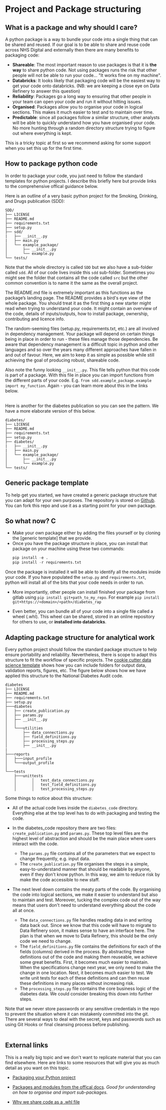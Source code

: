 # Project and Package structuring

## What is a package and why should I care?

A python package is a way to bundle your code into a single thing that can be shared and reused. If our goal is to be able to share and reuse code across NHS Digital and externally then there are many benefits to packaging code:

- **Shareable**: The most important reason to use packages is that it is **the way** to share python code. Not using packages runs the risk that other people will not be able to run your code... "It works fine on my machine". 
- **Databricks**: It looks likely that packaging code will be the easiest way to get your code onto databricks. (NB: we are keeping a close eye on Data Refinery to answer this question)
- **Reliability**: Packages go a long way to ensuring that other people in your team can open your code and run it without hitting issues. 
- **Organised**: Packages allow you to organise your code in logical sections. This makes it much easier to test and to maintain over time. 
- **Predictable**: since all packages follow a similar structure, other analysts will be able to quickly understand how you have organised your code. No more hunting through a random directory structure trying to figure out where everything is kept.

This is a tricky topic at first so we recommend asking for some support when you set this up for the first time. 

## How to package python code

In order to package your code, you just need to follow the standard templates for python projects. I describe this briefly here but provide links to the comprehensive offical guidance below.

Here is an outline of a very basic python project for the Smoking, Drinking, and Drugs publication (SDD):
```
SDD/
├── LICENSE
├── README.md
├── requirements.txt
├── setup.py
├── sdd/
|   ├── __init__.py
|   ├── main.py
│   └── example_package/
│       ├── __init__.py
│       └── example.py
└── tests/
```

Note that the whole directory is called `SDD` but we also have a sub-folder called `sdd`. All of our code lives inside this `sdd` sub-folder. Sometimes you might see the folder that contains all the code called `src` but the other common convention is to name it the same as the overall project. 

The README.md file is extremely important as this functions as the package’s landing page. The README provides a bird's eye view of the whole package. You should treat it as the first thing a new starter might read when trying to understand your code. It might contain an overview of the code, details of inputs/outputs, how to install package, ownership, contributing and licence info.

The random-seeming files (setup.py, requirements.txt, etc.) are all involved in dependency management. Your package will depend on certain things being in place in order to run - these files manage those dependencies. Be aware that dependency management is a difficult topic in python and other languages and so over the years many different approaches have fallen in and out of favour. Here, we aim to keep it as simple as possible while still achieving the goal of producing robust, shareable code. 

Also note the funny looking ```__init__.py```. This file tells python that this code is part of a package. With this file in place you can import functions from the different parts of your code. E.g. `from sdd.example_package.example import my_function`. Again - you can learn more about this in the links below.
<br/>
<br/>

Here is another for the diabetes publication so you can see the pattern. We have a more elaborate version of this below.
```
diabetes/
├── LICENSE
├── README.md
├── requirements.txt
├── setup.py
├── diabetes/
|   ├── __init__.py
|   ├── main.py
│   └── example_package/
│       ├── __init__.py
│       └── example.py
└── tests/
```

## Generic package template

To help get you started, we have created a generic package structure that you can adapt for your own purposes. The repository is stored on [Github](https://github.com/NHSDigital/rap-package-template). You can fork this repo and use it as a starting point for your own package.

## So what now? C

* Make your own package either by adding the files yourself or by cloning the [generic template] that we provide.
* Once you have the package structure in place, you can install that package on your machine using these two commands:
    ```python
    pip install -e .
    pip install -r requirements.txt
    ```
 Once the package is installed it will be able to identify all the modules inside your code. If you have populated the `setup.py` and `requirements.txt`, python will install all of the bits that your code needs in order to run.

* More importantly, other people can install finished your package from gitlab using `pip install git+path_to_my_repo`. For example `pip install git+https://<domain>/<path>/diabetes_rap`

* Even better, you can bundle all of your code into a single file called a wheel (.whl). This wheel can be shared, stored in an online repository for others to use, or **installed into databricks**.

## Adapting package structure for analytical work

Every python project should follow the standard package structure to help ensure portability and reliability. Nevertheless, there is scope to adapt this structure to fit the workflow of specific projects. The [cookie cutter data science template](https://drivendata.github.io/cookiecutter-data-science/#directory-structure) shows how you can include folders for output data, validation reports, figures, etc. 
The figure below shows how we have applied this structure to the National Diabetes Audit code.

```
diabetes
├── LICENSE
├── README.md
├── requirements.txt
├── setup.py
├───diabetes
│   ├── create_publication.py
│   ├── params.py
│   ├── __init__.py
│   │
│   └───utilities
│       ├── data_connections.py
│       ├── field_definitions.py
│       ├── processing_steps.py
│       ├── __init__.py
|
├───reports
│   ├───input_profile
│   └───output_profile
│
└───tests
    ├───unittests
    │       │   test_data_connections.py
    │       │   test_field_definitions.py
    │       │   test_processing_steps.py
```

Some things to notice about this structure:

* All of the actual code lives inside the `diabetes_code` directory. Everything else at the top level has to do with packaging and testing the code.
* In the diabetes_code repository there are two files: `create_publication.py` and `params.py`. These top level files are the highest level of abstraction and should be the main place where users interact with the code. 

    * The `params.py` file contains all of the parameters that we expect to change frequently, e.g. input data. 
    * The `create_publication.py` file organises the steps in a simple, easy-to-understand manner that should be readable by anyone, even if they don't know python. In this way, we aim to reduce risk by make the code accessible to new staff. 

* The next level down contains the meaty parts of the code. By organising the code into logical sections, we make it easier to understand but also to maintain and test. Moreover, tucking the complex code out of the way means that users don't need to understand everything about the code all at once. 
    * The `data_connections.py` file handles reading data in and writing data back out. Since we know that this code will have to migrate to Data Refinery soon, it makes sense to have an interface here. The plan is that when we move to Data Refinery, this should be the only code we need to change.
    * The `field_definitions.py` file contains the definitions for each of the fields (columns) derived in the process. By abstracting these definitions out of the code and making them reuseable, we achieve some great benefits. First, it becomes much easier to maintain. When the specifications change next year, we only need to make the change in one location. Next, it becomes much easier to test. We write unit tests for each of these definitions and can then reuse these definitions in many places without increasing risk. 
    * The `processing_steps.py` file contains the core business logic of the diabetes data. We could consider breaking this down into further steps. 

Note that we never store passwords or any sensitive credentials in the repo to prevent the situation where it can mistakenly committed into the git. There are several ways to deal with the secret, keys and passwords such as using Git Hooks or final cleansing process before publishing. 
<br/><br/>


## External links
This is a really big topic and we don't want to replicate material that you can find elsewhere. Here are links to some resources that will give you as much detail as you want on this topic.

* [Packaging your Python project](https://packaging.python.org/tutorials/packaging-projects/)

* [Packages and modules from the offical docs](https://docs.python.org/3/tutorial/modules.html#packages). 
*Good for understanding on how to organise and import sub-packages.*

* [Why we share code as a .whl file](https://packaging.python.org/discussions/wheel-vs-egg/)
